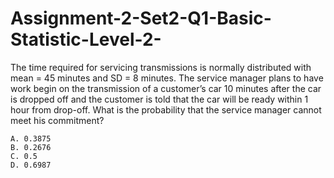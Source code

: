 # Assignment-2-Set2-Q1-Basic-Statistic-Level-2-

The time required for servicing transmissions is normally distributed with mean = 45 minutes and SD = 8 minutes. The service manager plans to have work begin on the transmission of a customer’s car 10 minutes after the car is dropped off and the customer is told that the car will be ready within 1 hour from drop-off. What is the probability that the service manager cannot meet his commitment?



    A. 0.3875   
    B. 0.2676   
    C. 0.5   
    D. 0.6987 
